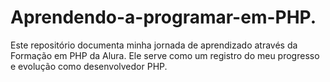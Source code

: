 # Aprendendo-a-programar-em-PHP.
Este repositório documenta minha jornada de aprendizado através da Formação em PHP da Alura. Ele serve como um registro do meu progresso e evolução como desenvolvedor PHP.

